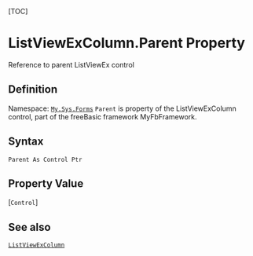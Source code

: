 [TOC]
# ListViewExColumn.Parent Property
Reference to parent ListViewEx control
## Definition
Namespace: [`My.Sys.Forms`](My.Sys.Forms.md)
`Parent` is property of the ListViewExColumn control, part of the freeBasic framework MyFbFramework.
## Syntax
```freeBasic
Parent As Control Ptr
```
## Property Value
[`Control`]
## See also
[`ListViewExColumn`](ListViewExColumn.md)
